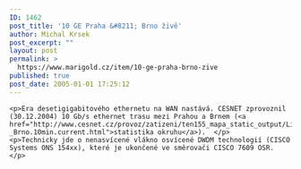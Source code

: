 ```yaml
---
ID: 1462
post_title: '10 GE Praha &#8211; Brno živě'
author: Michal Krsek
post_excerpt: ""
layout: post
permalink: >
  https://www.marigold.cz/item/10-ge-praha-brno-zive
published: true
post_date: 2005-01-01 17:25:12
---
```

	<p>Éra desetigigabitového ethernetu na WAN nastává. CESNET zprovoznil (30.12.2004) 10 Gb/s ethernet trasu mezi Prahou a Brnem (<a href="http://www.cesnet.cz/provoz/zatizeni/ten155_mapa_static_output/Line_usage_Praha-_Brno.10min.current.html">statistika okruhu</a>).  </p>
	<p>Technicky jde o nenasvícené vlákno osvícené DWDM technologií (CISCO Systems ONS 154xx), které je ukončené ve směrovači CISCO 7609 OSR. </p>